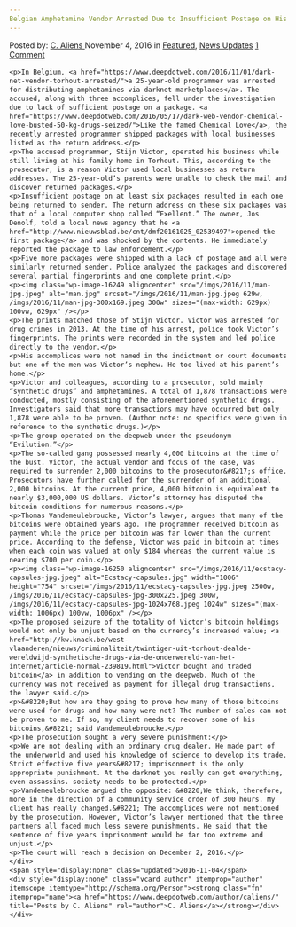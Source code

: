 ```yaml
---
Belgian Amphetamine Vendor Arrested Due to Insufficient Postage on His Packages
---
```

<article class="post-listing post-16248 post type-post status-publish format-standard has-post-thumbnail hentry 
    <div class="post-inner">
        <span>Posted by: <a href="https://www.deepdotweb.com/author/caliens/" title="">C. Aliens </a></span>
    <span>November 4, 2016</span>
    <span>in <a href="https://www.deepdotweb.com/category/deepdot-news/" rel="category tag">Featured</a>, <a href="https://www.deepdotweb.com/category/news-updates/" rel="category tag">News Updates</a></span>
    <span><a href="https://www.deepdotweb.com/2016/11/04/belgian-amphetamine-vendor-arrested-due-to-insufficient-postage-on-his-packages/#comments">1 Comment</a></span>
    </p>
    <div class="clear"></div>
    
    <p>In Belgium, <a href="https://www.deepdotweb.com/2016/11/01/dark-net-vendor-torhout-arrested/">a 25-year-old programmer was arrested for distributing amphetamines via darknet marketplaces</a>. The accused, along with three accomplices, fell under the investigation due to lack of sufficient postage on a package. <a href="https://www.deepdotweb.com/2016/05/17/dark-web-vendor-chemical-love-busted-50-kg-drugs-seized/">Like the famed Chemical Love</a>, the recently arrested programmer shipped packages with local businesses listed as the return address.</p>
    <p>The accused programmer, Stijn Victor, operated his business while still living at his family home in Torhout. This, according to the prosecutor, is a reason Victor used local businesses as return addresses. The 25-year-old’s parents were unable to check the mail and discover returned packages.</p>
    <p>Insufficient postage on at least six packages resulted in each one being returned to sender. The return address on these six packages was that of a local computer shop called “Exellent.” The owner, Jos Denolf, told a local news agency that he <a href="http://www.nieuwsblad.be/cnt/dmf20161025_02539497">opened the first package</a> and was shocked by the contents. He immediately reported the package to law enforcement.</p>
    <p>Five more packages were shipped with a lack of postage and all were similarly returned sender. Police analyzed the packages and discovered several partial fingerprints and one complete print.</p>
    <p><img class="wp-image-16249 aligncenter" src="/imgs/2016/11/man-jpg.jpeg" alt="man.jpg" srcset="/imgs/2016/11/man-jpg.jpeg 629w, /imgs/2016/11/man-jpg-300x169.jpeg 300w" sizes="(max-width: 629px) 100vw, 629px" /></p>
    <p>The prints matched those of Stijn Victor. Victor was arrested for drug crimes in 2013. At the time of his arrest, police took Victor’s fingerprints. The prints were recorded in the system and led police directly to the vendor.</p>
    <p>His accomplices were not named in the indictment or court documents but one of the men was Victor’s nephew. He too lived at his parent’s home.</p>
    <p>Victor and colleagues, according to a prosecutor, sold mainly “synthetic drugs” and amphetamines. A total of 1,878 transactions were conducted, mostly consisting of the aforementioned synthetic drugs. Investigators said that more transactions may have occurred but only 1,878 were able to be proven. (Author note: no specifics were given in reference to the synthetic drugs.)</p>
    <p>The group operated on the deepweb under the pseudonym “Evilution.”</p>
    <p>The so-called gang possessed nearly 4,000 bitcoins at the time of the bust. Victor, the actual vendor and focus of the case, was required to surrender 2,000 bitcoins to the prosecutor&#8217;s office. Prosecutors have further called for the surrender of an additional 2,000 bitcoins. At the current price, 4,000 bitcoin is equivalent to nearly $3,000,000 US dollars. Victor’s attorney has disputed the bitcoin conditions for numerous reasons.</p>
    <p>Thomas Vandemeulebroucke, Victor’s lawyer, argues that many of the bitcoins were obtained years ago. The programmer received bitcoin as payment while the price per bitcoin was far lower than the current price. According to the defense, Victor was paid in bitcoin at times when each coin was valued at only $184 whereas the current value is nearing $700 per coin.</p>
    <p><img class="wp-image-16250 aligncenter" src="/imgs/2016/11/ecstacy-capsules-jpg.jpeg" alt="Ecstacy-capsules.jpg" width="1006" height="754" srcset="/imgs/2016/11/ecstacy-capsules-jpg.jpeg 2500w, /imgs/2016/11/ecstacy-capsules-jpg-300x225.jpeg 300w, /imgs/2016/11/ecstacy-capsules-jpg-1024x768.jpeg 1024w" sizes="(max-width: 1006px) 100vw, 1006px" /></p>
    <p>The proposed seizure of the totality of Victor’s bitcoin holdings would not only be unjust based on the currency’s increased value; <a href="http://kw.knack.be/west-vlaanderen/nieuws/criminaliteit/twintiger-uit-torhout-dealde-wereldwijd-synthetische-drugs-via-de-onderwereld-van-het-internet/article-normal-239819.html">Victor bought and traded bitcoin</a> in addition to vending on the deepweb. Much of the currency was not received as payment for illegal drug transactions, the lawyer said.</p>
    <p>&#8220;But how are they going to prove how many of those bitcoins were used for drugs and how many were not? The number of sales can not be proven to me. If so, my client needs to recover some of his bitcoins,&#8221; said Vandemeulebroucke.</p>
    <p>The prosecution sought a very severe punishment:</p>
    <p>We are not dealing with an ordinary drug dealer. He made part of the underworld and used his knowledge of science to develop its trade. Strict effective five years&#8217; imprisonment is the only appropriate punishment. At the darknet you really can get everything, even assassins. society needs to be protected.</p>
    <p>Vandemeulebroucke argued the opposite: &#8220;We think, therefore, more in the direction of a community service order of 300 hours. My client has really changed.&#8221; The accomplices were not mentioned by the prosecution. However, Victor’s lawyer mentioned that the three partners all faced much less severe punishments. He said that the sentence of five years imprisonment would be far too extreme and unjust.</p>
    <p>The court will reach a decision on December 2, 2016.</p>
    </div>
    <span style="display:none" class="updated">2016-11-04</span>
    <div style="display:none" class="vcard author" itemprop="author" itemscope itemtype="http://schema.org/Person"><strong class="fn" itemprop="name"><a href="https://www.deepdotweb.com/author/caliens/" title="Posts by C. Aliens" rel="author">C. Aliens</a></strong></div>
    </div>
</article>

